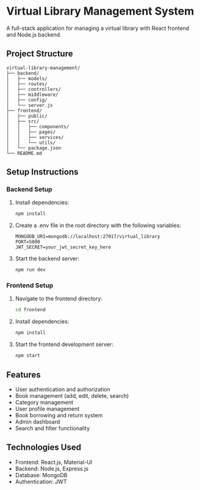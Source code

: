 # Virtual Library Management System

A full-stack application for managing a virtual library with React frontend and Node.js backend.

## Project Structure

```
virtual-library-management/
├── backend/
│   ├── models/
│   ├── routes/
│   ├── controllers/
│   ├── middleware/
│   ├── config/
│   └── server.js
├── frontend/
│   ├── public/
│   ├── src/
│   │   ├── components/
│   │   ├── pages/
│   │   ├── services/
│   │   └── utils/
│   └── package.json
└── README.md
```

## Setup Instructions

### Backend Setup

1. Install dependencies:
   ```bash
   npm install
   ```

2. Create a .env file in the root directory with the following variables:
   ```
   MONGODB_URI=mongodb://localhost:27017/virtual_library
   PORT=5000
   JWT_SECRET=your_jwt_secret_key_here
   ```

3. Start the backend server:
   ```bash
   npm run dev
   ```

### Frontend Setup

1. Navigate to the frontend directory:
   ```bash
   cd frontend
   ```

2. Install dependencies:
   ```bash
   npm install
   ```

3. Start the frontend development server:
   ```bash
   npm start
   ```

## Features

- User authentication and authorization
- Book management (add, edit, delete, search)
- Category management
- User profile management
- Book borrowing and return system
- Admin dashboard
- Search and filter functionality

## Technologies Used

- Frontend: React.js, Material-UI
- Backend: Node.js, Express.js
- Database: MongoDB
- Authentication: JWT 
